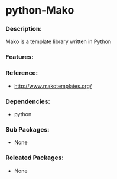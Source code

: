 # python-Mako

### Description:
Mako is a template library written in Python

### Features:


### Reference:
* http://www.makotemplates.org/

### Dependencies:
* python

### Sub Packages:
* None

### Releated Packages:
* None